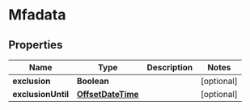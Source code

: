 
# Mfadata

## Properties
Name | Type | Description | Notes
------------ | ------------- | ------------- | -------------
**exclusion** | **Boolean** |  |  [optional]
**exclusionUntil** | [**OffsetDateTime**](OffsetDateTime.md) |  |  [optional]




